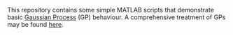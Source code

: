 This repository contains some simple MATLAB scripts that demonstrate basic
[Gaussian Process](https://en.wikipedia.org/wiki/Gaussian_process) (GP)
behaviour. A comprehensive treatment of GPs may be found
[here](http://www.gaussianprocess.org/gpml/).
